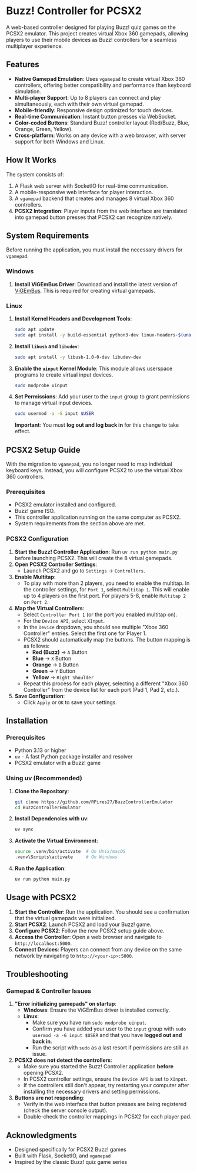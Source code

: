 # Buzz! Controller for PCSX2

A web-based controller designed for playing Buzz! quiz games on the PCSX2 emulator. This project creates virtual Xbox 360 gamepads, allowing players to use their mobile devices as Buzz! controllers for a seamless multiplayer experience.

## Features

- **Native Gamepad Emulation**: Uses `vgamepad` to create virtual Xbox 360 controllers, offering better compatibility and performance than keyboard simulation.
- **Multi-player Support**: Up to 8 players can connect and play simultaneously, each with their own virtual gamepad.
- **Mobile-friendly**: Responsive design optimized for touch devices.
- **Real-time Communication**: Instant button presses via WebSocket.
- **Color-coded Buttons**: Standard Buzz! controller layout (Red/Buzz, Blue, Orange, Green, Yellow).
- **Cross-platform**: Works on any device with a web browser, with server support for both Windows and Linux.

## How It Works

The system consists of:

1.  A Flask web server with SocketIO for real-time communication.
2.  A mobile-responsive web interface for player interaction.
3.  A `vgamepad` backend that creates and manages 8 virtual Xbox 360 controllers.
4.  **PCSX2 Integration**: Player inputs from the web interface are translated into gamepad button presses that PCSX2 can recognize natively.

## System Requirements

Before running the application, you must install the necessary drivers for `vgamepad`.

### Windows

1.  **Install ViGEmBus Driver**: Download and install the latest version of [ViGEmBus](https://github.com/ViGEm/ViGEmBus/releases). This is required for creating virtual gamepads.

### Linux

1.  **Install Kernel Headers and Development Tools**:
    ```bash
    sudo apt update
    sudo apt install -y build-essential python3-dev linux-headers-$(uname -r)
    ```
2.  **Install `libusb` and `libudev`**:
    ```bash
    sudo apt install -y libusb-1.0-0-dev libudev-dev
    ```
3.  **Enable the `uinput` Kernel Module**: This module allows userspace programs to create virtual input devices.
    ```bash
    sudo modprobe uinput
    ```
4.  **Set Permissions**: Add your user to the `input` group to grant permissions to manage virtual input devices.
    ```bash
    sudo usermod -a -G input $USER
    ```
    **Important**: You must **log out and log back in** for this change to take effect.

## PCSX2 Setup Guide

With the migration to `vgamepad`, you no longer need to map individual keyboard keys. Instead, you will configure PCSX2 to use the virtual Xbox 360 controllers.

### Prerequisites

- PCSX2 emulator installed and configured.
- Buzz! game ISO.
- This controller application running on the same computer as PCSX2.
- System requirements from the section above are met.

### PCSX2 Configuration

1.  **Start the Buzz! Controller Application**: Run `uv run python main.py` before launching PCSX2. This will create the 8 virtual gamepads.
2.  **Open PCSX2 Controller Settings**:
    - Launch PCSX2 and go to `Settings` -> `Controllers`.
3.  **Enable Multitap**:
    - To play with more than 2 players, you need to enable the multitap. In the controller settings, for `Port 1`, select `Multitap 1`. This will enable up to 4 players on the first port. For players 5-8, enable `Multitap 2` on `Port 2`.
4.  **Map the Virtual Controllers**:
    - Select `Controller Port 1` (or the port you enabled multitap on).
    - For the `Device API`, select `XInput`.
    - In the `Device` dropdown, you should see multiple "Xbox 360 Controller" entries. Select the first one for Player 1.
    - PCSX2 should automatically map the buttons. The button mapping is as follows:
        - **Red (Buzz)** -> `A` Button
        - **Blue** -> `X` Button
        - **Orange** -> `B` Button
        - **Green** -> `Y` Button
        - **Yellow** -> `Right Shoulder`
    - Repeat this process for each player, selecting a different "Xbox 360 Controller" from the device list for each port (Pad 1, Pad 2, etc.).
5.  **Save Configuration**:
    - Click `Apply` or `OK` to save your settings.

## Installation

### Prerequisites

- Python 3.13 or higher
- `uv` - A fast Python package installer and resolver
- PCSX2 emulator with a Buzz! game

### Using uv (Recommended)

1.  **Clone the Repository**:
    ```bash
    git clone https://github.com/RPires27/BuzzControllerEmulator
    cd BuzzControllerEmulator
    ```
2.  **Install Dependencies with uv**:
    ```bash
    uv sync
    ```
3.  **Activate the Virtual Environment**:
    ```bash
    source .venv/bin/activate  # On Unix/macOS
    .venv\Scripts\activate     # On Windows
    ```
4.  **Run the Application**:
    ```bash
    uv run python main.py
    ```

## Usage with PCSX2

1.  **Start the Controller**: Run the application. You should see a confirmation that the virtual gamepads were initialized.
2.  **Start PCSX2**: Launch PCSX2 and load your Buzz! game.
3.  **Configure PCSX2**: Follow the new PCSX2 setup guide above.
4.  **Access the Controller**: Open a web browser and navigate to `http://localhost:5000`.
5.  **Connect Devices**: Players can connect from any device on the same network by navigating to `http://<your-ip>:5000`.

## Troubleshooting

### Gamepad & Controller Issues

1.  **"Error initializing gamepads" on startup**:
    - **Windows**: Ensure the ViGEmBus driver is installed correctly.
    - **Linux**:
        - Make sure you have run `sudo modprobe uinput`.
        - Confirm you have added your user to the `input` group with `sudo usermod -a -G input $USER` and that you have **logged out and back in**.
        - Run the script with `sudo` as a last resort if permissions are still an issue.
2.  **PCSX2 does not detect the controllers**:
    - Make sure you started the Buzz! Controller application **before** opening PCSX2.
    - In PCSX2 controller settings, ensure the `Device API` is set to `XInput`.
    - If the controllers still don't appear, try restarting your computer after installing the necessary drivers and setting permissions.
3.  **Buttons are not responding**:
    - Verify in the web interface that button presses are being registered (check the server console output).
    - Double-check the controller mappings in PCSX2 for each player pad.

## Acknowledgments

- Designed specifically for PCSX2 Buzz! games
- Built with Flask, SocketIO, and `vgamepad`
- Inspired by the classic Buzz! quiz game series